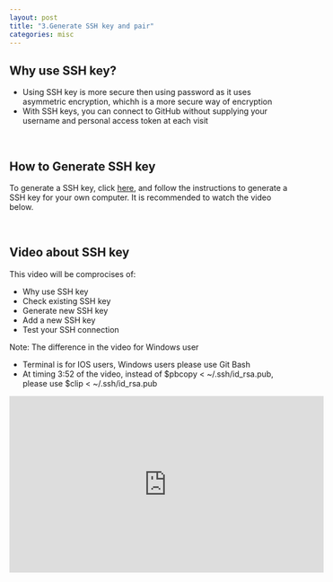```yaml
---
layout: post
title: "3.Generate SSH key and pair"
categories: misc
---
```

<html> 
  <body>
    <h2>Why use SSH key?</h2>
    <ul>
      <li>Using SSH key is more secure then using password as it uses asymmetric encryption, whichh is a more secure way of encryption</li>
      <li>With SSH keys, you can connect to GitHub without supplying your username and personal access token at each visit</li>
    </ul>
    <br>
    <h2>How to Generate SSH key</h2>
    <p>To generate a SSH key, click <a href="https://docs.github.com/en/authentication/connecting-to-github-with-ssh/generating-a-new-ssh-key-and-adding-it-to-the-ssh-agent">here</a>, and follow the instructions to generate a SSH key for your own computer. It is recommended to watch the video below. </p>
    <br>
    <h2>Video about SSH key</h2>
    <p>This video will be comprocises of:</p>
      <ul>
    <li>Why use SSH key</li>
    <li>Check existing SSH key</li>
    <li>Generate new SSH key</li>
    <li>Add a new SSH key</li>
    <li>Test your SSH connection</li>
      </ul>
    <p>Note: The difference in the video for Windows user</p>
    <ul>
      <li>Terminal is for IOS users, Windows users please use Git Bash</li>
      <li>At timing 3:52 of the video, instead of $pbcopy < ~/.ssh/id_rsa.pub, please use $clip < ~/.ssh/id_rsa.pub</li>
    </ul>
    <iframe width="560" height="315" src="https://www.youtube.com/embed/vbXYfdMSWGU" title="YouTube video player" frameborder="0" allow="accelerometer; autoplay; clipboard-write; encrypted-media; gyroscope; picture-in-picture" allowfullscreen></iframe>
  </body>
</html>
                                            
